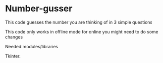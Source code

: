 # Number-gusser
This code guesses the number you are thinking of in 3 simple questions

This code only works in offline mode for online you might need to do some changes

Needed modules/libraries

Tkinter.
